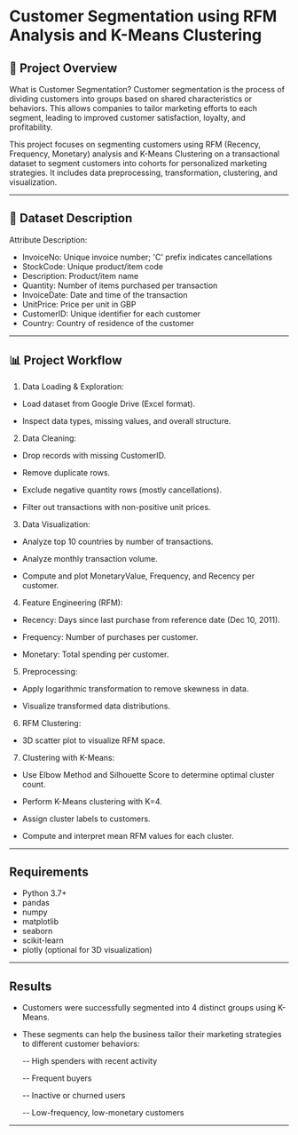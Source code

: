 # Customer Segmentation using RFM Analysis and K-Means Clustering

## 📌 Project Overview

What is Customer Segmentation?
Customer segmentation is the process of dividing customers into groups based on shared characteristics or behaviors. This allows companies to tailor marketing efforts to each segment, leading to improved customer satisfaction, loyalty, and profitability.

This project focuses on segmenting customers using RFM (Recency, Frequency, Monetary) analysis and K-Means Clustering on a transactional dataset to segment customers into cohorts for personalized marketing strategies. It includes data preprocessing, transformation, clustering, and visualization.

---

## 📁 Dataset Description

Attribute	Description:

- InvoiceNo:	Unique invoice number; 'C' prefix indicates cancellations
- StockCode:	Unique product/item code
- Description: Product/item name
- Quantity:	Number of items purchased per transaction
- InvoiceDate:	Date and time of the transaction
- UnitPrice:	Price per unit in GBP
- CustomerID:	Unique identifier for each customer
- Country:	Country of residence of the customer

---

## 📊 Project Workflow

1. Data Loading & Exploration:
- Load dataset from Google Drive (Excel format).

- Inspect data types, missing values, and overall structure.

2. Data Cleaning:
- Drop records with missing CustomerID.

- Remove duplicate rows.

- Exclude negative quantity rows (mostly cancellations).

- Filter out transactions with non-positive unit prices.

3. Data Visualization:
- Analyze top 10 countries by number of transactions.

- Analyze monthly transaction volume.

- Compute and plot MonetaryValue, Frequency, and Recency per customer.

4. Feature Engineering (RFM):
- Recency: Days since last purchase from reference date (Dec 10, 2011).

- Frequency: Number of purchases per customer.

- Monetary: Total spending per customer.

5. Preprocessing:
- Apply logarithmic transformation to remove skewness in data.

- Visualize transformed data distributions.

6. RFM Clustering:
- 3D scatter plot to visualize RFM space.

7. Clustering with K-Means:
- Use Elbow Method and Silhouette Score to determine optimal cluster count.

- Perform K-Means clustering with K=4.

- Assign cluster labels to customers.

- Compute and interpret mean RFM values for each cluster.

---

## Requirements

- Python 3.7+
- pandas
- numpy
- matplotlib
- seaborn
- scikit-learn
- plotly (optional for 3D visualization)

---

## Results

- Customers were successfully segmented into 4 distinct groups using K-Means.

- These segments can help the business tailor their marketing strategies to different customer behaviors:

    -- High spenders with recent activity

    -- Frequent buyers

    -- Inactive or churned users

    -- Low-frequency, low-monetary customers

---

